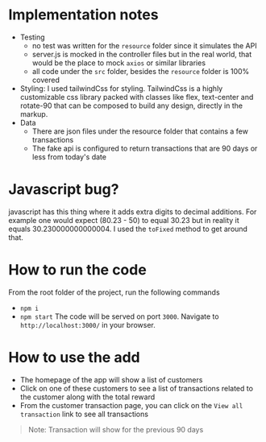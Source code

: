 # Implementation notes

- Testing
  - no test was written for the `resource` folder since it simulates the API
  - server.js is mocked in the controller files but in the real world, that would be the place to mock `axios` or similar libraries
  - all code under the `src` folder, besides the `resource` folder is 100% covered
- Styling: I used tailwindCss for styling. TailwindCss is a highly customizable css library packed with classes like flex, text-center and rotate-90 that can be composed to build any design, directly in the markup.
- Data
  - There are json files under the resource folder that contains a few transactions
  - The fake api is configured to return transactions that are 90 days or less from today's date

# Javascript bug?

javascript has this thing where it adds extra digits to decimal additions. For example one would expect (80.23 - 50) to equal 30.23 but in reality it equals 30.230000000000004.
I used the `toFixed` method to get around that.

# How to run the code

From the root folder of the project, run the following commands

- `npm i`
- `npm start`
  The code will be served on port `3000`.
  Navigate to `http://localhost:3000/` in your browser.

# How to use the add

- The homepage of the app will show a list of customers
- Click on one of these customers to see a list of transactions related to the customer along with the total reward
- From the customer transaction page, you can click on the `View all transaction` link to see all transactions

> Note: Transaction will show for the previous 90 days
